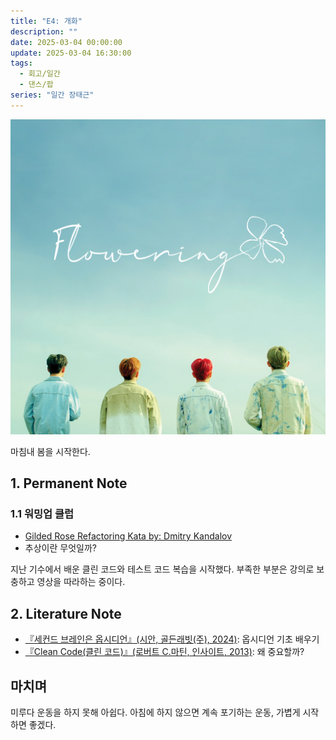 ```yaml
---
title: "E4: 개화"
description: ""
date: 2025-03-04 00:00:00
update: 2025-03-04 16:30:00
tags:
  - 회고/일간
  - 댄스/팝
series: "일간 장태근"
---
```


![LUCY '개화 (Flowering)'](20323442.jpg)

마침내 봄을 시작한다.

## 1. Permanent Note

### 1.1 워밍업 클럽

- [Gilded Rose Refactoring Kata by: Dmitry Kandalov](https://youtu.be/AxxNHKCldzA?si=orgrmn8QGkUYKhVR)
- 추상이란 무엇일까?

지난 기수에서 배운 클린 코드와 테스트 코드 복습을 시작했다. 부족한 부분은 강의로 보충하고 영상을 따라하는 중이다.

## 2. Literature Note

- [『세컨드 브레인은 옵시디언』(시안, 골든래빗(주), 2024)](https://product.kyobobook.co.kr/detail/S000213513105): 옵시디언 기초 배우기
- [『Clean Code(클린 코드)』(로버트 C.마틴, 인사이트, 2013)](https://product.kyobobook.co.kr/detail/S000001032980): 왜 중요할까?

## 마치며

미루다 운동을 하지 못해 아쉽다. 아침에 하지 않으면 계속 포기하는 운동, 가볍게 시작하면 좋겠다.